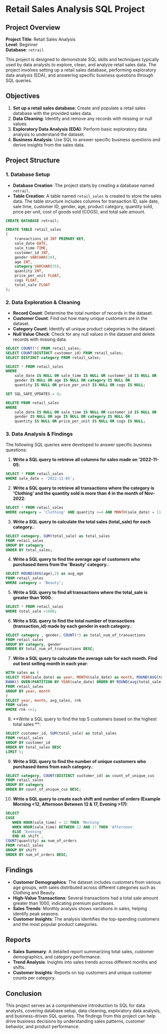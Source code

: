 # Retail Sales Analysis SQL Project

## Project Overview

**Project Title**: Retail Sales Analysis  
**Level**: Beginner  
**Database**: `retrail`

This project is designed to demonstrate SQL skills and techniques typically used by data analysts to explore, clean, and analyze retail sales data. The project involves setting up a retail sales database, performing exploratory data analysis (EDA), and answering specific business questions through SQL queries.

## Objectives

1. **Set up a retail sales database**: Create and populate a retail sales database with the provided sales data.
2. **Data Cleaning**: Identify and remove any records with missing or null values.
3. **Exploratory Data Analysis (EDA)**: Perform basic exploratory data analysis to understand the dataset.
4. **Business Analysis**: Use SQL to answer specific business questions and derive insights from the sales data.

## Project Structure

### 1. Database Setup

- **Database Creation**: The project starts by creating a database named `retrail`.
- **Table Creation**: A table named `retail_sales` is created to store the sales data. The table structure includes columns for transaction ID, sale date, sale time, customer ID, gender, age, product category, quantity sold, price per unit, cost of goods sold (COGS), and total sale amount.

```sql
CREATE DATABASE retrail;

CREATE TABLE retail_sales
(
    transactions_id INT PRIMARY KEY,
    sale_date DATE,	
    sale_time TIME,
    customer_id INT,	
    gender VARCHAR(10),
    age INT,
    category VARCHAR(35),
    quantity INT,
    price_per_unit FLOAT,	
    cogs FLOAT,
    total_sale FLOAT
);
```

### 2. Data Exploration & Cleaning

- **Record Count**: Determine the total number of records in the dataset.
- **Customer Count**: Find out how many unique customers are in the dataset.
- **Category Count**: Identify all unique product categories in the dataset.
- **Null Value Check**: Check for any null values in the dataset and delete records with missing data.

```sql
SELECT COUNT(*) FROM retail_sales;
SELECT COUNT(DISTINCT customer_id) FROM retail_sales;
SELECT DISTINCT category FROM retail_sales;

SELECT * FROM retail_sales
WHERE 
    sale_date IS NULL OR sale_time IS NULL OR customer_id IS NULL OR 
    gender IS NULL OR age IS NULL OR category IS NULL OR 
    quantity IS NULL OR price_per_unit IS NULL OR cogs IS NULL;

SET SQL_SAFE_UPDATES = 0;

DELETE FROM retail_sales
WHERE 
    sale_date IS NULL OR sale_time IS NULL OR customer_id IS NULL OR 
    gender IS NULL OR age IS NULL OR category IS NULL OR 
    quantity IS NULL OR price_per_unit IS NULL OR cogs IS NULL;
```

### 3. Data Analysis & Findings

The following SQL queries were developed to answer specific business questions:

1. **Write a SQL query to retrieve all columns for sales made on '2022-11-05**:
```sql
SELECT * FROM retail_sales
WHERE sale_date = '2022-11-05';
```

2. **Write a SQL query to retrieve all transactions where the category is 'Clothing' and the quantity sold is more than 4 in the month of Nov-2022**:
```sql
SELECT * FROM retail_sales
WHERE category = 'Clothing' AND quantity >=4 AND MONTH(sale_date) = 11 AND YEAR(sale_date) = 2022;
```

3. **Write a SQL query to calculate the total sales (total_sale) for each category.**:
```sql
SELECT category, SUM(total_sale) as total_sales
FROM retail_sales
GROUP BY category
ORDER BY total_sales;
```

4. **Write a SQL query to find the average age of customers who purchased items from the 'Beauty' category.**:
```sql
SELECT ROUND(AVG(age),2) as avg_age
FROM retail_sales
WHERE category = 'Beauty';
```

5. **Write a SQL query to find all transactions where the total_sale is greater than 1000.**:
```sql
SELECT * FROM retail_sales
WHERE total_sale >1000;
```

6. **Write a SQL query to find the total number of transactions (transaction_id) made by each gender in each category.**:
```sql
SELECT category , gender, COUNT(*) as total_num_of_transactions 
FROM retail_sales
GROUP BY category, gender
ORDER BY total_num_of_transactions DESC;
```

7. **Write a SQL query to calculate the average sale for each month. Find out best selling month in each year**:
```sql
WITH sales as (
SELECT YEAR(sale_date) as year, MONTH(sale_date) as month, ROUND(AVG(total_sale),2) as avg_sales,
RANK() OVER(PARTITION BY YEAR(sale_date) ORDER BY ROUND(avg(total_sale),2) DESC) as rnk 
FROM retail_sales 
GROUP BY year, month
)
SELECT year, month, avg_sales, rnk
FROM sales 
WHERE rnk <=1;
```

8. **Write a SQL query to find the top 5 customers based on the highest total sales **:
```sql
SELECT customer_id, SUM(total_sale) as total_sales 
FROM retail_sales
GROUP BY customer_id
ORDER BY total_sales DESC 
LIMIT 5;
```

9. **Write a SQL query to find the number of unique customers who purchased items from each category.**:
```sql
SELECT category, COUNT(DISTINCT customer_id) as count_of_unique_cus
FROM retail_sales
GROUP BY category
ORDER BY count_of_unique_cus DESC;
```

10. **Write a SQL query to create each shift and number of orders (Example Morning <12, Afternoon Between 12 & 17, Evening >17)**:
```sql
SELECT 
CASE 
   WHEN HOUR(sale_time) < 12 THEN 'Morning'
   WHEN HOUR(sale_time) BETWEEN 12 AND 17 THEN 'Afternoon'
   ELSE 'Evening'
   END AS shift ,
COUNT(quantity) as num_of_orders 
FROM retail_sales
GROUP BY shift 
ORDER BY num_of_orders DESC;
```

## Findings

- **Customer Demographics**: The dataset includes customers from various age groups, with sales distributed across different categories such as Clothing and Beauty.
- **High-Value Transactions**: Several transactions had a total sale amount greater than 1000, indicating premium purchases.
- **Sales Trends**: Monthly analysis shows variations in sales, helping identify peak seasons.
- **Customer Insights**: The analysis identifies the top-spending customers and the most popular product categories.

## Reports

- **Sales Summary**: A detailed report summarizing total sales, customer demographics, and category performance.
- **Trend Analysis**: Insights into sales trends across different months and shifts.
- **Customer Insights**: Reports on top customers and unique customer counts per category.

## Conclusion

This project serves as a comprehensive introduction to SQL for data analysts, covering database setup, data cleaning, exploratory data analysis, and business-driven SQL queries. The findings from this project can help drive business decisions by understanding sales patterns, customer behavior, and product performance.

